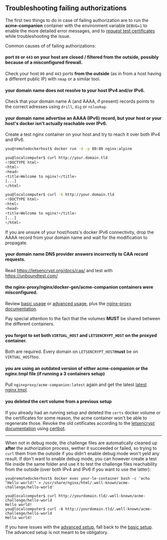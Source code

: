 ## Troubleshooting failing authorizations

The first two things to do in case of failing authorization are to run the **acme-companion** container with the environment variable `DEBUG=1` to enable the more detailed error messages, and to [request test certificates](./Let's-Encrypt-and-ACME.md#test-certificates) while troubleshooting the issue.

Common causes of of failing authorizations:

#### port `80` or `443` on your host are closed / filtered from the outside, possibly because of a misconfigured firewall.

Check your host `80` and `443` ports **from the outside** (as in from a host having a different public IP) with `nmap` or a similar tool.

#### your domain name does not resolve to your host IPv4 and/or IPv6.

Check that your domain name A (and AAAA, if present) records points to the correct adresses using `drill`, `dig` or `nslookup`.

#### your domain name advertise an AAAA (IPv6) record, but your host or your host's docker isn't actually reachable over IPv6.

Create a test nginx container on your host and try to reach it over both IPv4 and IPv6.

```bash
you@remotedockerhost$ docker run -d -p 80:80 nginx:alpine

you@localcomputer$ curl http://your.domain.tld
<!DOCTYPE html>
<html>
<head>
<title>Welcome to nginx!</title>
[...]
</html>

you@localcomputer$ curl -6 http://your.domain.tld
<!DOCTYPE html>
<html>
<head>
<title>Welcome to nginx!</title>
[...]
</html>
```

If you are unsure of your host/hosts's docker IPv6 connectivity, drop the AAAA record from your domain name and wait for the modification to propagate.

#### your domain name DNS provider answers incorrectly to CAA record requests.

Read https://letsencrypt.org/docs/caa/ and test with https://unboundtest.com/

#### the **nginx-proxy**/**nginx**/**docker-gen**/**acme-companion** containers were misconfigured.

Review [basic usage](./Basic-usage.md) or [advanced usage](./Advanced-usage.md), plus the [nginx-proxy documentation](https://github.com/nginx-proxy/nginx-proxy).

Pay special attention to the fact that the volumes **MUST** be shared between the different containers.

#### you forgot to set both `VIRTUAL_HOST` and `LETSENCRYPT_HOST` on the proxyed container.

Both are required. Every domain on `LETSENCRYPT_HOST`**must** be on `VIRTUAL_HOST`too.

#### you are using an outdated version of either **acme-companion** or the nginx.tmpl file (if running a 3 containers setup)

Pull `nginxproxy/acme-companion:latest` again and get the latest [latest nginx.tmpl](https://raw.githubusercontent.com/nginx-proxy/nginx-proxy/main/nginx.tmpl).

#### you deleted the cert volume from a previous setup

If you already had an running setup and deleted the `certs` docker volume or the certificates for some reason, the acme container won't be able to regenerate those. Revoke the old cetificates according to the [letsencrypt documentation](https://letsencrypt.org/docs/revoking/#using-a-different-authorized-account) using [certbot](https://certbot.eff.org/).


***


When not in debug mode, the challenge files are automatically cleaned up **after** the authorization process, wether it succeeded or failed, so trying to `curl` them from the outside if you didn't enable debug mode won't yeld any result. If don't want to enable debug mode, you can however create a test file inside the same folder and use it to test the challenge files reachability from the outside (over both IPv4 and IPv6 if you want to use the latter):

```
you@remotedockerhost$ docker exec your-le-container bash -c 'echo "Hello world!" > /usr/share/nginx/html/.well-known/acme-challenge/hello-world'

you@localcomputer$ curl http://yourdomain.tld/.well-known/acme-challenge/hello-world
Hello world!
you@localcomputer$ curl -6 http://yourdomain.tld/.well-known/acme-challenge/hello-world
Hello world!
```

If you have issues with the [advanced setup](./Advanced-usage.md), fall back to the [basic setup](./Basic-usage.md). The advanced setup is not meant to be obligatory.
